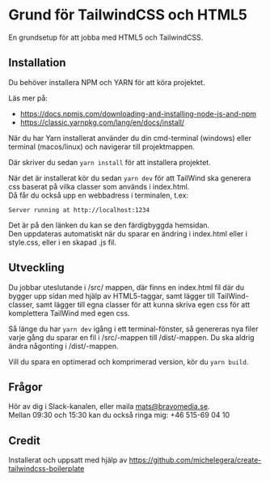# Grund för TailwindCSS och HTML5

En grundsetup för att jobba med HTML5 och TailwindCSS.

## Installation

Du behöver installera NPM och YARN för att köra projektet.

Läs mer på:  
- https://docs.npmjs.com/downloading-and-installing-node-js-and-npm  
- https://classic.yarnpkg.com/lang/en/docs/install/  

När du har Yarn installerat använder du din cmd-terminal (windows) eller terminal (macos/linux) och navigerar till projektmappen.

Där skriver du sedan ```yarn install``` för att installera projektet.

När det är installerat kör du sedan ```yarn dev``` för att TailWind ska generera css baserat på vilka classer som används i index.html.  
Då får du också upp en webbadress i terminalen, t.ex:   

```Server running at http://localhost:1234```  

Det är på den länken du kan se den färdigbyggda hemsidan.  
Den uppdateras automatiskt när du sparar en ändring i index.html eller i style.css, eller i en skapad .js fil.

## Utveckling

Du jobbar uteslutande i /src/ mappen, där finns en index.html fil där du bygger upp sidan med hjälp av HTML5-taggar, samt lägger till TailWind-classer, samt lägger till egna classer för att kunna skriva egen css för att komplettera TailWind med egen css.

Så länge du har ```yarn dev``` igång i ett terminal-fönster, så genereras nya filer varje gång du sparar en fil i /src/-mappen till /dist/-mappen. Du ska aldrig ändra någonting i /dist/-mappen.

Vill du spara en optimerad och komprimerad version, kör du ```yarn build```.


## Frågor

Hör av dig i Slack-kanalen, eller maila mats@bravomedia.se.  
Mellan 09:30 och 15:30 kan du också ringa mig: +46 515-69 04 10


## Credit

Installerat och uppsatt med hjälp av https://github.com/michelegera/create-tailwindcss-boilerplate